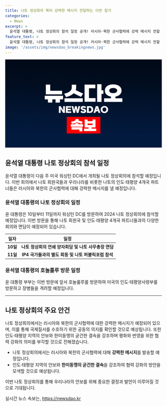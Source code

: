 ```yaml
---
title: 나토 정상회의 북러 강력한 메시지 전달하는 이번 참가
categories:
  - News
excerpt: >
  윤석열 대통령, 나토 정상회의 참석 일정 공개! 러시아·북한 군사협력에 강력 메시지 전할 예정 - 윤 대통령의 미국 방문과 나토 정상회의 참가 계획이 발표되었습니다. 이번 방문에서는 나토 회원국과 인도·태평양 4개국 파트너들이 러시아와 북한의 군사협력에 대한 강력한 메시지를 내보낼 예정이며, 윤 대통령은 나토 회의 참석뿐 아니라 미국 호놀룰루 방문도 이뤄집니다. 이로써 한미동맹의 결속을 과시하고 지역 안보와 협력 강화의 가능성이 열릴 전망입니다.
feature_text: >
  윤석열 대통령, 나토 정상회의 참석 일정 공개! 러시아·북한 군사협력에 강력 메시지 전할 예정 - 윤 대통령의 미국 방문과 나토 정상회의 참가 계획이 발표되었습니다. 이번 방문에서는 나토 회원국과 인도·태평양 4개국 파트너들이 러시아와 북한의 군사협력에 대한 강력한 메시지를 내보낼 예정이며, 윤 대통령은 나토 회의 참석뿐 아니라 미국 호놀룰루 방문도 이뤄집니다. 이로써 한미동맹의 결속을 과시하고 지역 안보와 협력 강화의 가능성이 열릴 전망입니다.
image: '/assets/img/newsdao_breakingnews.jpg'
---
```


<p><img src="/assets/img/newsdao_breakingnews.jpg" alt="bookingtag 속보" /></p>

<h2 data-ke-size="size26">윤석열 대통령 나토 정상회의 참석 일정</h2>

<p data-ke-size="size16">윤석열 대통령이 다음 주 미국 워싱턴 DC에서 개최될 나토 정상회의에 참석할 예정입니다. 이번 회의에서 나토 회원국들과 우리나라를 비롯한 나토의 인도·태평양 4개국 파트너들은 러시아와 북한의 군사협력에 대해 강력한 메시지를 낼 예정입니다.</p>

<h3>윤석열 대통령의 나토 정상회의 일정</h3>

<p data-ke-size="size16">윤 대통령은 10일부터 11일까지 워싱턴 DC를 방문하여 2024 나토 정상회의에 참석할 예정입니다. 이번 방문을 통해 나토 회원국 및 인도·태평양 4개국 파트너들과의 다양한 회의와 면담이 예정되어 있습니다.</p>

<table>
<thead>
<tr>
<th style="text-align: center;">일자</th>
<th style="text-align: center;">일정</th>
</tr>
</thead>
<tbody>
<tr>
<td style="text-align: center; height: 17px;"><b>10일</b></td>
<td style="text-align: center; height: 17px;"><b>나토 정상회의 연쇄 양자회담 및 나토 사무총장 면담</b></td>
</tr>
<tr>
<td style="text-align: center; height: 17px;"><b>11일</b></td>
<td style="text-align: center; height: 17px;"><b>IP4 국가들과의 별도 회동 및 나토 퍼블릭포럼 참석</b></td>
</tr>
</tbody>
</table>

<h3>윤석열 대통령의 호놀룰루 방문 일정</h3>

<p data-ke-size="size16">윤 대통령 부부는 이번 방문에 앞서 호놀룰루를 방문하여 미국의 인도·태평양사령부를 방문하고 장병들을 격려할 예정입니다.</p>

<hr>

<h2 data-ke-size="size26">나토 정상회의 주요 안건</h2>

<p data-ke-size="size16">나토 정상회의에서는 러시아와 북한의 군사협력에 대한 강력한 메시지가 예정되어 있으며, 이를 통해 국제질서를 수호하기 위한 공동의 의지를 확인할 것으로 예상됩니다. 또한 인도·태평양 지역의 안보와 한미동맹의 굳건한 결속을 강조하며 평화와 번영을 위한 협력 강화의 의미를 부각할 것으로 전해졌습니다.</p>

<ul>
<li>나토 정상회의에서는 러시아와 북한의 군사협력에 대해 <b>강력한 메시지</b>를 발송할 예정입니다.</li>
<li>인도·태평양 지역의 안보와 <b>한미동맹의 굳건한 결속</b>을 강조하여 협력 강화의 방안을 모색할 것으로 예상됩니다.</li>
</ul>

<p data-ke-size="size16">이번 나토 정상회의를 통해 우리나라의 안보를 위해 중요한 결정과 발언이 이루어질 것으로 기대됩니다.</p>
실시간 뉴스 속보는, <a href="https://newsdao.kr" rel="dofollow">https://newsdao.kr</a>


